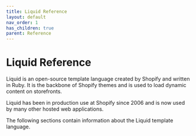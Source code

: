 ```yaml
---
title: Liquid Reference
layout: default
nav_order: 1
has_children: true
parent: Reference
---
```


# Liquid Reference

Liquid is an open-source template language created by Shopify and written in Ruby. It is the backbone of Shopify themes and is used to load dynamic content on storefronts.

Liquid has been in production use at Shopify since 2006 and is now used by many other hosted web applications.

The following sections contain information about the Liquid template language.
